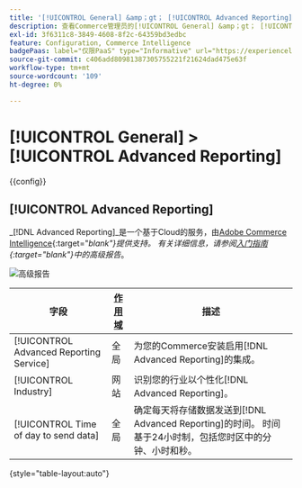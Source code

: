 ```yaml
---
title: '[!UICONTROL General] &amp；gt； [!UICONTROL Advanced Reporting]'
description: 查看Commerce管理员的[!UICONTROL General] &amp；gt； [!UICONTROL Advanced Reporting]页面上的配置设置。
exl-id: 3f6311c8-3849-4608-8f2c-64359bd3edbc
feature: Configuration, Commerce Intelligence
badgePaas: label="仅限PaaS" type="Informative" url="https://experienceleague.adobe.com/en/docs/commerce/user-guides/product-solutions" tooltip="仅适用于云项目(Adobe管理的PaaS基础架构)和内部部署项目上的Adobe Commerce 。"
source-git-commit: c406add80981387305755221f21624dad475e63f
workflow-type: tm+mt
source-wordcount: '109'
ht-degree: 0%

---
```


# [!UICONTROL General] > [!UICONTROL Advanced Reporting]

{{config}}

## [!UICONTROL Advanced Reporting]

_[!DNL Advanced Reporting]_是一个基于Cloud的服务，由[Adobe Commerce Intelligence][1]{:target="_blank"}提供支持。 有关详细信息，请参阅[入门指南][2]{:target="_blank"}中的_&#x200B;高级报告&#x200B;_。

![高级报告](./assets/advanced-reporting.png)<!-- zoom -->

<!-- [Advanced Reporting](https://experienceleague.adobe.com/en/docs/commerce-admin/start/reporting/business-intelligence#advanced-reporting) -->

| 字段 | [作用域](../../getting-started/websites-stores-views.md#scope-settings) | 描述 |
|--- |--- |--- |
| [!UICONTROL Advanced Reporting Service] | 全局 | 为您的Commerce安装启用[!DNL Advanced Reporting]的集成。 |
| [!UICONTROL Industry] | 网站 | 识别您的行业以个性化[!DNL Advanced Reporting]。 |
| [!UICONTROL Time of day to send data] | 全局 | 确定每天将存储数据发送到[!DNL Advanced Reporting]的时间。 时间基于24小时制，包括您时区中的分钟、小时和秒。 |

{style="table-layout:auto"}

[1]: https://experienceleague.adobe.com/docs/commerce-business-intelligence/mbi/getting-started.html
[2]: https://experienceleague.adobe.com/docs/commerce-admin/start/reporting/business-intelligence.html#advanced-reporting
